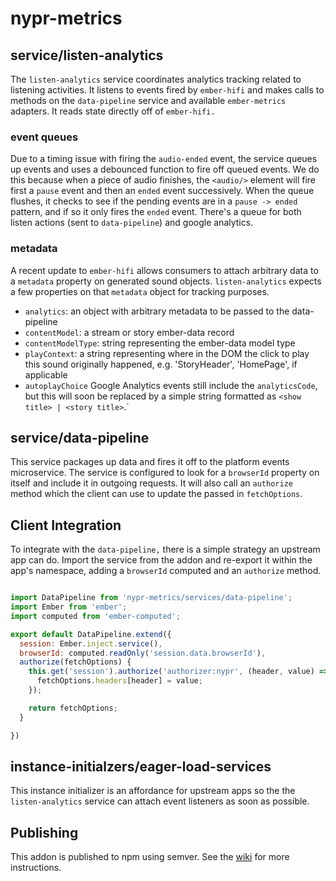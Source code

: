 # nypr-metrics

## service/listen-analytics
The `listen-analytics` service coordinates analytics tracking related to listening activities.  It listens to events fired by `ember-hifi` and makes calls to methods on the `data-pipeline` service and available `ember-metrics` adapters. It reads state directly off of `ember-hifi.`

### event queues
Due to a timing issue with firing the `audio-ended` event, the service queues up events and uses a debounced function to fire off queued events. We do this because when a piece of audio finishes, the `<audio/>` element will fire first a `pause` event and then an `ended` event successively. When the queue flushes, it checks to see if the pending events are in a `pause -> ended` pattern, and if so it only fires the `ended` event. There's a queue for both listen actions (sent to `data-pipeline`) and google analytics.

### metadata
A recent update to `ember-hifi` allows consumers to attach arbitrary data to a `metadata` property on generated sound objects. `listen-analytics` expects a few properties on that `metadata` object for tracking purposes.
* `analytics`: an object with arbitrary metadata to be passed to the data-pipeline
* `contentModel`: a stream or story ember-data record
* `contentModelType`: string representing the ember-data model type
* `playContext`: a string representing where in the DOM the click to play this sound originally happened, e.g. 'StoryHeader', 'HomePage', if applicable
* `autoplayChoice`
Google Analytics events still include the `analyticsCode`, but this will soon be replaced by a simple string formatted as `<show title> | <story title>`.`

## service/data-pipeline
This service packages up data and fires it off to the platform events microservice. The service is configured to look for a `browserId` property on itself and include it in outgoing requests. It will also call an `authorize` method which the client can use to update the passed in `fetchOptions`. 

## Client Integration

To integrate with the `data-pipeline,` there is a simple strategy an upstream app can do. Import the service from the addon and re-export it within the app's namespace, adding a `browserId` computed and an `authorize` method.


```javascript

import DataPipeline from 'nypr-metrics/services/data-pipeline';
import Ember from 'ember';
import computed from 'ember-computed';

export default DataPipeline.extend({
  session: Ember.inject.service(),
  browserId: computed.readOnly('session.data.browserId'),
  authorize(fetchOptions) {
    this.get('session').authorize('authorizer:nypr', (header, value) => {
      fetchOptions.headers[header] = value;
    });

    return fetchOptions;
  }

})
```

## instance-initialzers/eager-load-services

This instance initializer is an affordance for upstream apps so the the `listen-analytics` service can attach event listeners as soon as possible.

## Publishing

This addon is published to npm using semver. See the [wiki](https://wiki2.wnyc.org/index.php?title=WebClient:Developer_Guide) for more instructions.
